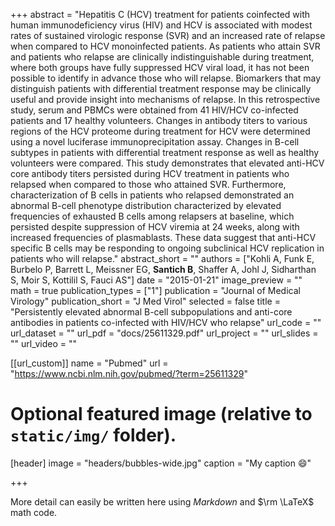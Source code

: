 +++
abstract = "Hepatitis C (HCV) treatment for patients coinfected with human immunodeficiency virus (HIV) and HCV is associated with modest rates of sustained virologic response (SVR) and an increased rate of relapse when compared to HCV monoinfected patients. As patients who attain SVR and patients who relapse are clinically indistinguishable during treatment, where both groups have fully suppressed HCV viral load, it has not been possible to identify in advance those who will relapse. Biomarkers that may distinguish patients with differential treatment response may be clinically useful and provide insight into mechanisms of relapse. In this retrospective study, serum and PBMCs were obtained from 41 HIV/HCV co-infected patients and 17 healthy volunteers. Changes in antibody titers to various regions of the HCV proteome during treatment for HCV were determined using a novel luciferase immunoprecipitation assay. Changes in B-cell subtypes in patients with differential treatment response as well as healthy volunteers were compared. This study demonstrates that elevated anti-HCV core antibody titers persisted during HCV treatment in patients who relapsed when compared to those who attained SVR. Furthermore, characterization of B cells in patients who relapsed demonstrated an abnormal B-cell phenotype distribution characterized by elevated frequencies of exhausted B cells among relapsers at baseline, which persisted despite suppression of HCV viremia at 24 weeks, along with increased frequencies of plasmablasts. These data suggest that anti-HCV specific B cells may be responding to ongoing subclinical HCV replication in patients who will relapse."
abstract_short = ""
authors = ["Kohli A, Funk E, Burbelo P, Barrett L, Meissner EG, **Santich B**, Shaffer A, Johl J, Sidharthan S, Moir S, Kottilil S, Fauci AS"]
date = "2015-01-21"
image_preview = ""
math = true
publication_types = ["1"]
publication = "Journal of Medical Virology"
publication_short = "J Med Virol"
selected = false
title = "Persistently elevated abnormal B-cell subpopulations and anti-core antibodies in patients co-infected with HIV/HCV who relapse"
url_code = ""
url_dataset = ""
url_pdf = "docs/25611329.pdf"
url_project = ""
url_slides = ""
url_video = ""

[[url_custom]]
name = "Pubmed"
url = "https://www.ncbi.nlm.nih.gov/pubmed/?term=25611329"

# Optional featured image (relative to `static/img/` folder).
[header]
image = "headers/bubbles-wide.jpg"
caption = "My caption :smile:"

+++

More detail can easily be written here using *Markdown* and $\rm \LaTeX$ math code.
